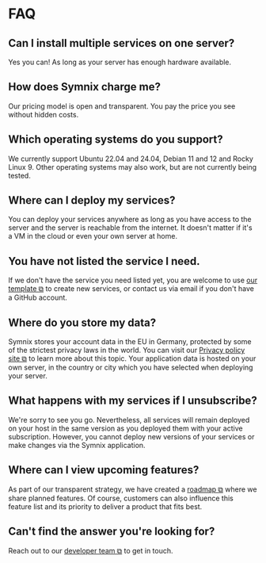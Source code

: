 # FAQ

## Can I install multiple services on one server?

Yes you can! As long as your server has enough hardware available.

## How does Symnix charge me?

Our pricing model is open and transparent. You pay the price you see without hidden costs.

## Which operating systems do you support?

We currently support Ubuntu 22.04 and 24.04, Debian 11 and 12 and Rocky Linux 9. Other operating systems may also work, but are not currently being tested.

## Where can I deploy my services?

You can deploy your services anywhere as long as you have access to the server and the server is reachable from the internet. It doesn't matter if it's a VM in the cloud or even your own server at home.

## You have not listed the service I need.

If we don't have the service you need listed yet, you are welcome to use [our template ⧉](https://github.com/symnixhq/portal/issues/new?assignees=xFuture603&labels=new-service&projects=&template=service-deployment.yml&title=Make+%5BSERVICE%5D+ready+for+Deployment) to create new services, or contact us via email if you don't have a GitHub account.

## Where do you store my data?

Symnix stores your account data in the EU in Germany, protected by some of the strictest privacy laws in the world. You can visit our [Privacy policy site ⧉](https://symnix.com/privacy) to learn more about this topic. Your application data is hosted on your own server, in the country or city which you have selected when deploying your server.

## What happens with my services if I unsubscribe?

We're sorry to see you go. Nevertheless, all services will remain deployed on your host in the same version as you deployed them with your active subscription. However, you cannot deploy new versions of your services or make changes via the Symnix application.

## Where can I view upcoming features?

As part of our transparent strategy, we have created a [roadmap ⧉](https://symnix.com/about#roadmap) where we share planned features. Of course, customers can also influence this feature list and its priority to deliver a product that fits best.

## Can't find the answer you're looking for?

Reach out to our [developer team ⧉](mailto:hello@symnix.com?subject=I%20have%20a%20Symnix%20Question) to get in touch.
